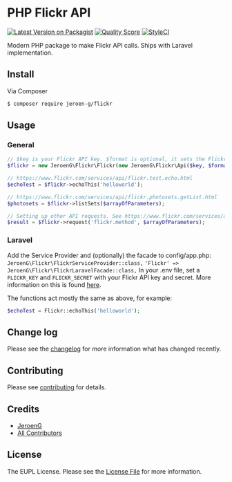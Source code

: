 # PHP Flickr API

[![Latest Version on Packagist][ico-version]][link-packagist]
[![Quality Score][ico-code-quality]][link-code-quality]
[![StyleCI][ico-styleci]][link-styleci]

Modern PHP package to make Flickr API calls. Ships with Laravel implementation.

## Install

Via Composer

``` bash
$ composer require jeroen-g/flickr
```

## Usage

### General

```php
// $key is your Flickr API key. $format is optional, it sets the Flickr response format.
$flickr = new JeroenG\Flickr\Flickr(new JeroenG\Flickr\Api($key, $format));

// https://www.flickr.com/services/api/flickr.test.echo.html
$echoTest = $flickr->echoThis('helloworld');

// https://www.flickr.com/services/api/flickr.photosets.getList.html
$photosets = $flickr->listSets($arrayOfParameters);

// Setting up other API requests. See https://www.flickr.com/services/api
$result = $flickr->request('flickr.method', $arrayOfParameters);
```

### Laravel

Add the Service Provider and (optionally) the facade to config/app.php:
`JeroenG\Flickr\FlickrServiceProvider::class,`
`'Flickr' => JeroenG\Flickr\FlickrLaravelFacade::class,`
In your .env file, set a `FLICKR_KEY` and `FLICKR_SECRET` with your Flickr API key and secret. More information on this is found [here](https://www.flickr.com/services/api/keys/).

The functions act mostly the same as above, for example:
```php
$echoTest = Flickr::echoThis('helloworld');
```

## Change log

Please see the [changelog](changelog.md) for more information what has changed recently.

## Contributing

Please see [contributing](contributing.md) for details.

## Credits

- [JeroenG][link-author]
- [All Contributors][link-contributors]

## License

The EUPL License. Please see the [License File](license.md) for more information.

[ico-version]: https://img.shields.io/packagist/v/jeroen-g/flickr.svg?style=flat-square
[ico-code-quality]: https://img.shields.io/scrutinizer/g/jeroen-g/flickr.svg?style=flat-square
[ico-styleci]: https://styleci.io/repos/59955535/shield

[link-packagist]: https://packagist.org/packages/jeroen-g/flickr
[link-code-quality]: https://scrutinizer-ci.com/g/jeroen-g/flickr
[link-styleci]: https://styleci.io/repos/59955535
[link-author]: https://github.com/Jeroen-G
[link-contributors]: ../../contributors
